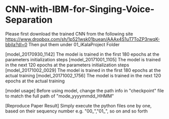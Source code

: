 # CNN-with-IBM-for-Singing-Voice-Separation

Please first download the trained CNN from the following site
https://www.dropbox.com/sh/1p521wsk01buean/AAAx4S1uT7ToZP3rwqK-bbjIa?dl=0
Then put them under 01_iKalaProject Folder

[model_20170930_1142]
The model is trained in the first 180 epochs at the parameters initialization steps
[model_20171001_1105]
The model is trained in the next 120 epochs at the parameters initialization steps
[model_20171002_0029]
The model is trained in the first 180 epochs at the actual training
[model_20171002_1756]
The model is trained in the next 120 epochs at the actual training

[model usage]
Before using model, change the path info in "checkpoint" file to match the full path of "mode_yyyymmdd_HHMM"

[Reproduce Paper Result]
Simply execute the python files one by one, based on their sequency number 
e.g. "00_<filename>","01_<filename>", so on and so forth

